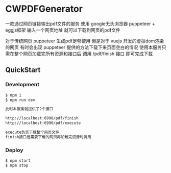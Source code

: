 
# CWPDFGenerator
一款通过网页链接输出pdf文件的服务
使用 google无头浏览器 puppeteer + eggjs框架 输入一个网页地址 就可以下载到网页的pdf文件

对于传统网页 puppeteer 生成pdf足够使用
但是对于 vuejs 开发的虚拟dom渲染的网页 有时会出现 puppeteer 提供的方法下载下来页面空白的情况
使用本服务只需在整个网页加载完所有资源和接口后 调用 /pdf/finish 接口 即可完成下载


## QuickStart

### Development

```bash
$ npm i
$ npm run dev

此时本服务就提供了2个接口

http://localhost:6990/pdf/finish
http://localhost:6990/pdf/execute

execute负责下载整个网页文件 
finish接口是需要下载的网页再加载完资源时调用

```

### Deploy

```bash
$ npm start
$ npm stop
```